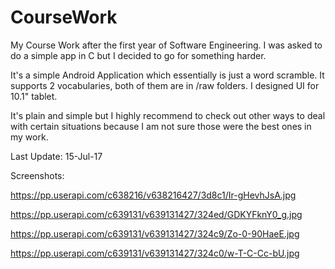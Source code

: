 # CourseWork

My Course Work after the first year of Software Engineering. I was asked to do a simple app in C but I decided to go for something harder.

It's a simple Android Application which essentially is just a word scramble.
It supports 2 vocabularies, both of them are in /raw folders.
I designed UI for 10.1" tablet.

It's plain and simple but I highly recommend to check out other ways to deal with certain situations because 
I am not sure those were the best ones in my work.

Last Update: 15-Jul-17

Screenshots:

https://pp.userapi.com/c638216/v638216427/3d8c1/Ir-gHevhJsA.jpg

https://pp.userapi.com/c639131/v639131427/324ed/GDKYFknY0_g.jpg

https://pp.userapi.com/c639131/v639131427/324c9/Zo-0-90HaeE.jpg

https://pp.userapi.com/c639131/v639131427/324c0/w-T-C-Cc-bU.jpg
